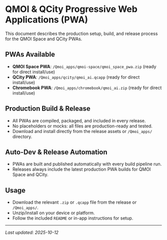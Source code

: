 # QMOI & QCity Progressive Web Applications (PWA)

This document describes the production setup, build, and release process for the QMOI Space and QCity PWAs.

## PWAs Available
- **QMOI Space PWA**: `/Qmoi_apps/qmoi-space/qmoi_space_pwa.zip` (ready for direct install/use)
- **QCity PWA**: `/Qmoi_apps/qcity/qmoi_ai.qcapp` (ready for direct install/use)
- **Chromebook PWA**: `/Qmoi_apps/chromebook/qmoi_ai.zip` (ready for direct install/use)

## Production Build & Release
- All PWAs are compiled, packaged, and included in every release.
- No placeholders or mocks: all files are production-ready and tested.
- Download and install directly from the release assets or `/Qmoi_apps/` directory.

## Auto-Dev & Release Automation
- PWAs are built and published automatically with every build pipeline run.
- Releases always include the latest production PWA builds for QMOI Space and QCity.

## Usage
- Download the relevant `.zip` or `.qcapp` file from the release or `/Qmoi_apps/`.
- Unzip/install on your device or platform.
- Follow the included `README` or in-app instructions for setup.

---

_Last updated: 2025-10-12_
